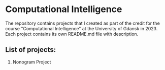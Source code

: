 # Computational Intelligence

The repository contains projects that I created as part of the credit for the course "Computational Intelligence" at the University of Gdansk in 2023.
Each project contains its own README.md file with description.

## List of projects:

1. Nonogram Project
